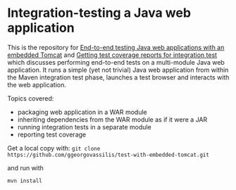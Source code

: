 # Integration-testing a Java web application
This is the repository for [End-to-end testing Java web applications with an embedded Tomcat](https://blog.georgovassilis.com/2016/01/29/end-to-end-testing-java-web-applications-with-an-embedded-tomcat/) and [Getting test coverage reports for integration test](https://blog.georgovassilis.com/2017/06/23/getting-test-coverage-reports-for-integration-test/)
which discusses performing end-to-end tests on
a multi-module Java web application. It runs a simple (yet not trivial) Java web application from within the
Maven integration test phase, launches a test browser and interacts with the web application.

Topics covered:

- packaging web application in a WAR module
- inheriting dependencies from the WAR module as if it were a JAR
- running integration tests in a separate module
- reporting test coverage


Get a local copy with:
```git clone https://github.com/ggeorgovassilis/test-with-embedded-tomcat.git```

and run with

```mvn install```

